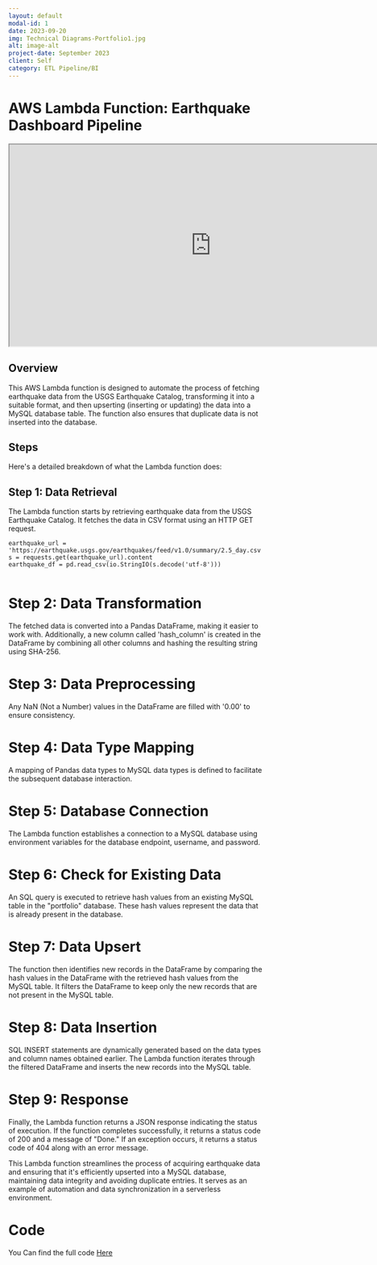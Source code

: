 ```yaml
---
layout: default
modal-id: 1
date: 2023-09-20
img: Technical Diagrams-Portfolio1.jpg
alt: image-alt
project-date: September 2023
client: Self
category: ETL Pipeline/BI
---
```


# AWS Lambda Function: Earthquake Dashboard Pipeline

<iframe src="https://public.tableau.com/views/earthquakes_16956986619940/Sheet1?:showVizHome=no&:embed=true"
 width="800" height="400" value=":original_view=yes" ></iframe>


## Overview

This AWS Lambda function is designed to automate the process of fetching earthquake data from the USGS Earthquake Catalog, transforming it into a suitable format, and then upserting (inserting or updating) the data into a MySQL database table. The function also ensures that duplicate data is not inserted into the database.

## Steps

Here's a detailed breakdown of what the Lambda function does:

## Step 1: Data Retrieval
The Lambda function starts by retrieving earthquake data from the USGS Earthquake Catalog. It fetches the data in CSV format using an HTTP GET request.

```
earthquake_url = 'https://earthquake.usgs.gov/earthquakes/feed/v1.0/summary/2.5_day.csv'
s = requests.get(earthquake_url).content
earthquake_df = pd.read_csv(io.StringIO(s.decode('utf-8')))


```

# Step 2: Data Transformation

The fetched data is converted into a Pandas DataFrame, making it easier to work with. Additionally, a new column called 'hash_column' is created in the DataFrame by combining all other columns and hashing the resulting string using SHA-256.

# Step 3: Data Preprocessing
Any NaN (Not a Number) values in the DataFrame are filled with '0.00' to ensure consistency.

# Step 4: Data Type Mapping
A mapping of Pandas data types to MySQL data types is defined to facilitate the subsequent database interaction.


# Step 5: Database Connection
The Lambda function establishes a connection to a MySQL database using environment variables for the database endpoint, username, and password.


# Step 6: Check for Existing Data
An SQL query is executed to retrieve hash values from an existing MySQL table in the "portfolio" database. These hash values represent the data that is already present in the database.


# Step 7: Data Upsert
The function then identifies new records in the DataFrame by comparing the hash values in the DataFrame with the retrieved hash values from the MySQL table. It filters the DataFrame to keep only the new records that are not present in the MySQL table.


# Step 8: Data Insertion
SQL INSERT statements are dynamically generated based on the data types and column names obtained earlier. The Lambda function iterates through the filtered DataFrame and inserts the new records into the MySQL table.



# Step 9: Response
Finally, the Lambda function returns a JSON response indicating the status of execution. If the function completes successfully, it returns a status code of 200 and a message of "Done." If an exception occurs, it returns a status code of 404 along with an error message.


This Lambda function streamlines the process of acquiring earthquake data and ensuring that it's efficiently upserted into a MySQL database, maintaining data integrity and avoiding duplicate entries. It serves as an example of automation and data synchronization in a serverless environment.

# Code 

You Can find the full code [Here](https://github.com/Nicholasphom/Nicholasphom.github.io/blob/main/PortfolioCode/Project1/lambda_function.py)